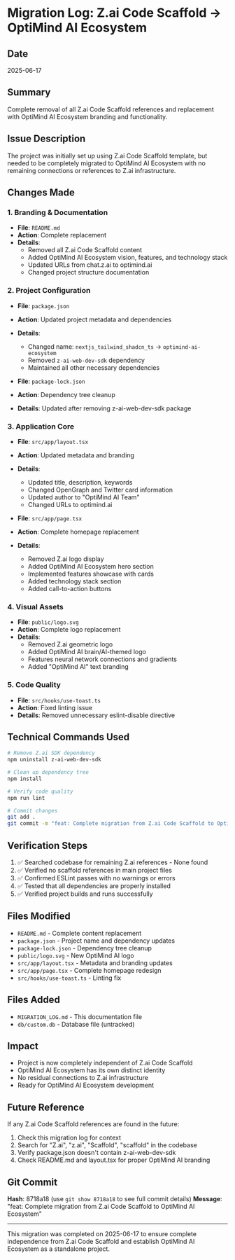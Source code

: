 # Migration Log: Z.ai Code Scaffold → OptiMind AI Ecosystem

## Date
2025-06-17

## Summary
Complete removal of all Z.ai Code Scaffold references and replacement with OptiMind AI Ecosystem branding and functionality.

## Issue Description
The project was initially set up using Z.ai Code Scaffold template, but needed to be completely migrated to OptiMind AI Ecosystem with no remaining connections or references to Z.ai infrastructure.

## Changes Made

### 1. Branding & Documentation
- **File**: `README.md`
- **Action**: Complete replacement
- **Details**: 
  - Removed all Z.ai Code Scaffold content
  - Added OptiMind AI Ecosystem vision, features, and technology stack
  - Updated URLs from chat.z.ai to optimind.ai
  - Changed project structure documentation

### 2. Project Configuration
- **File**: `package.json`
- **Action**: Updated project metadata and dependencies
- **Details**:
  - Changed name: `nextjs_tailwind_shadcn_ts` → `optimind-ai-ecosystem`
  - Removed `z-ai-web-dev-sdk` dependency
  - Maintained all other necessary dependencies

- **File**: `package-lock.json`
- **Action**: Dependency tree cleanup
- **Details**: Updated after removing z-ai-web-dev-sdk package

### 3. Application Core
- **File**: `src/app/layout.tsx`
- **Action**: Updated metadata and branding
- **Details**:
  - Updated title, description, keywords
  - Changed OpenGraph and Twitter card information
  - Updated author to "OptiMind AI Team"
  - Changed URLs to optimind.ai

- **File**: `src/app/page.tsx`
- **Action**: Complete homepage replacement
- **Details**:
  - Removed Z.ai logo display
  - Added OptiMind AI Ecosystem hero section
  - Implemented features showcase with cards
  - Added technology stack section
  - Added call-to-action buttons

### 4. Visual Assets
- **File**: `public/logo.svg`
- **Action**: Complete logo replacement
- **Details**:
  - Removed Z.ai geometric logo
  - Added OptiMind AI brain/AI-themed logo
  - Features neural network connections and gradients
  - Added "OptiMind AI" text branding

### 5. Code Quality
- **File**: `src/hooks/use-toast.ts`
- **Action**: Fixed linting issue
- **Details**: Removed unnecessary eslint-disable directive

## Technical Commands Used

```bash
# Remove Z.ai SDK dependency
npm uninstall z-ai-web-dev-sdk

# Clean up dependency tree
npm install

# Verify code quality
npm run lint

# Commit changes
git add .
git commit -m "feat: Complete migration from Z.ai Code Scaffold to OptiMind AI Ecosystem"
```

## Verification Steps
1. ✅ Searched codebase for remaining Z.ai references - None found
2. ✅ Verified no scaffold references in main project files
3. ✅ Confirmed ESLint passes with no warnings or errors
4. ✅ Tested that all dependencies are properly installed
5. ✅ Verified project builds and runs successfully

## Files Modified
- `README.md` - Complete content replacement
- `package.json` - Project name and dependency updates
- `package-lock.json` - Dependency tree cleanup
- `public/logo.svg` - New OptiMind AI logo
- `src/app/layout.tsx` - Metadata and branding updates
- `src/app/page.tsx` - Complete homepage redesign
- `src/hooks/use-toast.ts` - Linting fix

## Files Added
- `MIGRATION_LOG.md` - This documentation file
- `db/custom.db` - Database file (untracked)

## Impact
- Project is now completely independent of Z.ai Code Scaffold
- OptiMind AI Ecosystem has its own distinct identity
- No residual connections to Z.ai infrastructure
- Ready for OptiMind AI Ecosystem development

## Future Reference
If any Z.ai Code Scaffold references are found in the future:
1. Check this migration log for context
2. Search for "Z.ai", "z.ai", "Scaffold", "scaffold" in the codebase
3. Verify package.json doesn't contain z-ai-web-dev-sdk
4. Check README.md and layout.tsx for proper OptiMind AI branding

## Git Commit
**Hash**: 8718a18 (use `git show 8718a18` to see full commit details)
**Message**: "feat: Complete migration from Z.ai Code Scaffold to OptiMind AI Ecosystem"

---
This migration was completed on 2025-06-17 to ensure complete independence from Z.ai Code Scaffold and establish OptiMind AI Ecosystem as a standalone project.